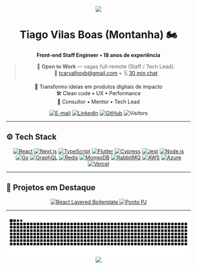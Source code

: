 <div align="center">
  <img src="https://capsule-render.vercel.app/api?type=waving&color=0:F5F5F5,50:E8E8E8,100:D3D3D3&height=120&section=header"/>

  <h1>Tiago Vilas Boas (Montanha) 🏍️</h1>
  <strong>Front-end Staff Engineer • 18 anos de experiência</strong>

  > 🚀 **Open to Work** — vagas full-remote (Staff / Tech Lead).  
  > 📧 tcarvalhovb@gmail.com • 🗓️ [30 min chat](https://calendly.com/tcarvalhovb/)

  <p>🚀 Transformo ideias em produtos digitais de impacto<br/>
     🛠️ Clean code • UX • Performance<br/>
     🤝 Consultor • Mentor • Tech Lead
  </p>

  <!-- Contatos -->
  <p>
    <a href="mailto:tiagovilasboas@gmail.com"><img alt="E-mail" src="https://img.shields.io/badge/Email-D14836?style=for-the-badge&logo=gmail&logoColor=white"/></a>
    <a href="https://www.linkedin.com/in/tiagovilasboas/"><img alt="LinkedIn" src="https://img.shields.io/badge/LinkedIn-0077B5?style=for-the-badge&logo=linkedin&logoColor=white"/></a>
    <a href="https://github.com/tiagovilasboas"><img alt="GitHub" src="https://img.shields.io/badge/GitHub-181717?style=for-the-badge&logo=github"/></a>
    <img alt="Visitors" src="https://komarev.com/ghpvc/?username=tiagovilasboas&style=for-the-badge&color=3ECF8E"/>
  </p>
</div>

---

## ⚙️ Tech Stack
<p align="center">
  <!-- Front-end -->
  <a href="#"><img src="https://img.shields.io/badge/React-20232A?style=for-the-badge&logo=react&logoColor=61DAFB" alt="React"/></a>
  <a href="#"><img src="https://img.shields.io/badge/Next.js-000000?style=for-the-badge&logo=nextdotjs&logoColor=white" alt="Next.js"/></a>
  <a href="#"><img src="https://img.shields.io/badge/TypeScript-3178C6?style=for-the-badge&logo=typescript&logoColor=white" alt="TypeScript"/></a>
  <a href="#"><img src="https://img.shields.io/badge/Flutter-02569B?style=for-the-badge&logo=flutter&logoColor=white" alt="Flutter"/></a>
  <a href="#"><img src="https://img.shields.io/badge/Cypress-17202C?style=for-the-badge&logo=cypress&logoColor=white" alt="Cypress"/></a>
  <a href="#"><img src="https://img.shields.io/badge/Jest-C21325?style=for-the-badge&logo=jest&logoColor=white" alt="Jest"/></a>
  <!-- Back-end -->
  <a href="#"><img src="https://img.shields.io/badge/Node.js-339933?style=for-the-badge&logo=node.js&logoColor=white" alt="Node.js"/></a>
  <a href="#"><img src="https://img.shields.io/badge/Go-00ADD8?style=for-the-badge&logo=go&logoColor=white" alt="Go"/></a>
  <a href="#"><img src="https://img.shields.io/badge/GraphQL-E10098?style=for-the-badge&logo=graphql&logoColor=white" alt="GraphQL"/></a>
  <a href="#"><img src="https://img.shields.io/badge/Redis-DC382D?style=for-the-badge&logo=redis&logoColor=white" alt="Redis"/></a>
  <a href="#"><img src="https://img.shields.io/badge/MongoDB-47A248?style=for-the-badge&logo=mongodb&logoColor=white" alt="MongoDB"/></a>
  <a href="#"><img src="https://img.shields.io/badge/RabbitMQ-FF6600?style=for-the-badge&logo=rabbitmq&logoColor=white" alt="RabbitMQ"/></a>
  <!-- Cloud -->
  <a href="#"><img src="https://img.shields.io/badge/AWS-FF9900?style=for-the-badge&logo=amazonaws&logoColor=white" alt="AWS"/></a>
  <a href="#"><img src="https://img.shields.io/badge/Azure-0078D4?style=for-the-badge&logo=microsoftazure&logoColor=white" alt="Azure"/></a>
  <a href="#"><img src="https://img.shields.io/badge/Vercel-000000?style=for-the-badge&logo=vercel&logoColor=white" alt="Vercel"/></a>
</p>

---

## 🌟 Projetos em Destaque

<p align="center">
  <a href="https://github.com/tiagovilasboas/react-layered-boilerplate">
    <img src="https://github-readme-stats.vercel.app/api/pin/?username=tiagovilasboas&repo=react-layered-boilerplate&theme=radical&hide_border=true" alt="React Layered Boilerplate"/>
  </a>
  <a href="https://github.com/tiagovilasboas/ponto-pj">
    <img src="https://github-readme-stats.vercel.app/api/pin/?username=tiagovilasboas&repo=ponto-pj&theme=radical&hide_border=true" alt="Ponto PJ"/>
  </a>
</p>

---

<div align="center">
  <img src="https://github.com/tiagovilasboas/tiagovilasboas/blob/output/github-contribution-grid-snake.svg" alt="snake gif" />
</div>

<div align="center">
  <img src="https://capsule-render.vercel.app/api?type=waving&color=0:F5F5F5,50:E8E8E8,100:D3D3D3&height=120&section=footer"/>
</div>